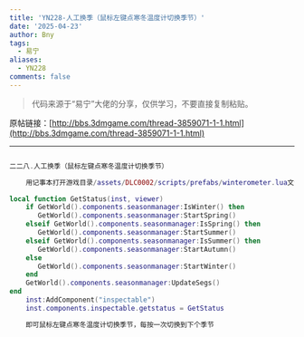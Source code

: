 ```yaml
---
title: 'YN228-人工换季（鼠标左键点寒冬温度计切换季节）'
date: '2025-04-23'
author: Bny
tags:
  - 易宁
aliases:
  - YN228
comments: false
---
```


> 代码来源于“易宁”大佬的分享，仅供学习，不要直接复制粘贴。

原帖链接：[http://bbs.3dmgame.com/thread-3859071-1-1.html](http://bbs.3dmgame.com/thread-3859071-1-1.html)

---

```lua  

二二八.人工换季（鼠标左键点寒冬温度计切换季节）	用记事本打开游戏目录/assets/DLC0002/scripts/prefabs/winterometer.lua文件，将inst:AddComponent("inspectable")替换为以下内容：local function GetStatus(inst, viewer)	if GetWorld().components.seasonmanager:IsWinter() then	   GetWorld().components.seasonmanager:StartSpring()	elseif GetWorld().components.seasonmanager:IsSpring() then	   GetWorld().components.seasonmanager:StartSummer()	elseif GetWorld().components.seasonmanager:IsSummer() then	   GetWorld().components.seasonmanager:StartAutumn()	else	   GetWorld().components.seasonmanager:StartWinter()	end	GetWorld().components.seasonmanager:UpdateSegs()end	inst:AddComponent("inspectable")	inst.components.inspectable.getstatus = GetStatus	即可鼠标左键点寒冬温度计切换季节，每按一次切换到下个季节

```  

